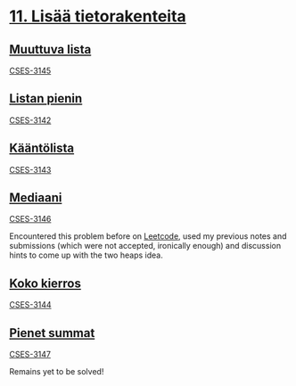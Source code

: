 # [11. Lisää tietorakenteita](https://tira.mooc.fi/syksy-2024/osa11/)

## [Muuttuva lista](fliptwo.py)

[CSES-3145](https://cses.fi/tira24s/task/3145)

## [Listan pienin](twothree.py)

[CSES-3142](https://cses.fi/tira24s/task/3142)

## [Kääntölista](fliplist.py)

[CSES-3143](https://cses.fi/tira24s/task/3143)

## [Mediaani](median.py)

[CSES-3146](https://cses.fi/tira24s/task/3146)

Encountered this problem before on [Leetcode](https://leetcode.com/problems/find-median-from-data-stream), used my previous notes and submissions (which were not accepted, ironically enough) and discussion hints to come up with the two heaps idea.

## [Koko kierros](fullround.py)

[CSES-3144](https://cses.fi/tira24s/task/3144)

## [Pienet summat](smallsum.py)

[CSES-3147](https://cses.fi/tira24s/task/3144)

Remains yet to be solved!